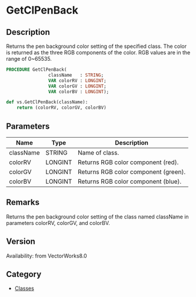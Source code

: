 # GetClPenBack

## Description
Returns the pen background color setting of the specified class. The color is returned as the three RGB components of the color. RGB values are in the range of 0~65535.

```pascal
PROCEDURE GetClPenBack(
				className   : STRING;
				VAR colorRV : LONGINT;
				VAR colorGV : LONGINT;
				VAR colorBV : LONGINT);
```

```python
def vs.GetClPenBack(className):
    return (colorRV, colorGV, colorBV)
```

## Parameters
|Name|Type|Description|
|---|---|---|
|className|STRING|Name of class.|
|colorRV|LONGINT|Returns RGB color component (red).|
|colorGV|LONGINT|Returns RGB color component (green).|
|colorBV|LONGINT|Returns RGB color component (blue).|

## Remarks
Returns the pen background color setting of the class named className in parameters colorRV, colorGV, and colorBV.

## Version
Availability: from VectorWorks8.0

## Category
* [Classes](../Categories/Classes.md)
